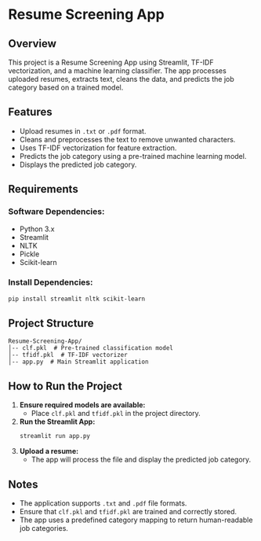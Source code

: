 # Resume Screening App

## Overview
This project is a Resume Screening App using Streamlit, TF-IDF vectorization, and a machine learning classifier. The app processes uploaded resumes, extracts text, cleans the data, and predicts the job category based on a trained model.

## Features
- Upload resumes in `.txt` or `.pdf` format.
- Cleans and preprocesses the text to remove unwanted characters.
- Uses TF-IDF vectorization for feature extraction.
- Predicts the job category using a pre-trained machine learning model.
- Displays the predicted job category.

## Requirements
### Software Dependencies:
- Python 3.x
- Streamlit
- NLTK
- Pickle
- Scikit-learn

### Install Dependencies:
```bash
pip install streamlit nltk scikit-learn
```

## Project Structure
```
Resume-Screening-App/
│-- clf.pkl  # Pre-trained classification model
│-- tfidf.pkl  # TF-IDF vectorizer
│-- app.py  # Main Streamlit application
```

## How to Run the Project
1. **Ensure required models are available:**
   - Place `clf.pkl` and `tfidf.pkl` in the project directory.
2. **Run the Streamlit App:**
   ```bash
   streamlit run app.py
   ```
3. **Upload a resume:**
   - The app will process the file and display the predicted job category.

## Notes
- The application supports `.txt` and `.pdf` file formats.
- Ensure that `clf.pkl` and `tfidf.pkl` are trained and correctly stored.
- The app uses a predefined category mapping to return human-readable job categories.


